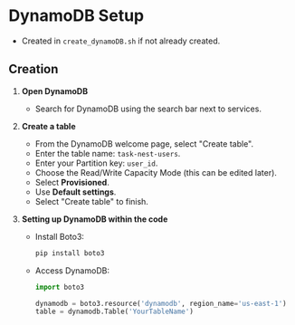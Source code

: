 # DynamoDB Setup
- Created in `create_dynamoDB.sh` if not already created.
## Creation
1. **Open DynamoDB**
   - Search for DynamoDB using the search bar next to services.

2. **Create a table**
   - From the DynamoDB welcome page, select "Create table".
   - Enter the table name: `task-nest-users`.
   - Enter your Partition key: `user_id`.
   - Choose the Read/Write Capacity Mode (this can be edited later).
   - Select **Provisioned**.
   - Use **Default settings**.
   - Select "Create table" to finish.

3. **Setting up DynamoDB within the code**
   - Install Boto3:
     ```bash
     pip install boto3
     ```

   - Access DynamoDB:
     ```python
     import boto3
     
     dynamodb = boto3.resource('dynamodb', region_name='us-east-1')
     table = dynamodb.Table('YourTableName')
     ```
